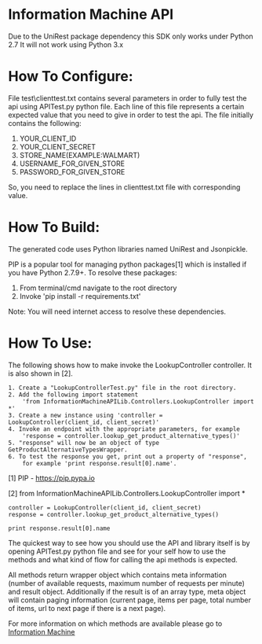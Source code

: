 Information Machine API
=================
Due to the UniRest package dependency this SDK only works under Python 2.7
It will not work using Python 3.x

How To Configure:
=================
File test\clienttest.txt contains several parameters in order to fully test the api using APITest.py python file.
Each line of this file represents a certain expected value that you need to give in order to test the api.
The file initially contains the following:

1. YOUR_CLIENT_ID
2. YOUR_CLIENT_SECRET
3. STORE_NAME(EXAMPLE:WALMART)
4. USERNAME_FOR_GIVEN_STORE
5. PASSWORD_FOR_GIVEN_STORE

So, you need to replace the lines in clienttest.txt file with corresponding value.

How To Build:
=============
The generated code uses Python libraries named UniRest and Jsonpickle.

PIP is a popular tool for managing python packages[1] which is installed if you have Python 2.7.9+.
To resolve these packages:
1) From terminal/cmd navigate to the root directory
2) Invoke 'pip install -r requirements.txt'

Note: You will need internet access to resolve these dependencies.

How To Use:
===========
The following shows how to make invoke the LookupController controller.
It is also shown in [2].

    1. Create a "LookupControllerTest.py" file in the root directory.
    2. Add the following import statement
        'from InformationMachineAPILib.Controllers.LookupController import *'
    3. Create a new instance using 'controller = LookupController(client_id, client_secret)'
    4. Invoke an endpoint with the appropriate parameters, for example
        'response = controller.lookup_get_product_alternative_types()'
    5. "response" will now be an object of type GetProductAlternativeTypesWrapper.
    6. To test the response you get, print out a property of "response",
        for example 'print response.result[0].name'.

[1] PIP - https://pip.pypa.io

[2] from InformationMachineAPILib.Controllers.LookupController import *

	controller = LookupController(client_id, client_secret)
    response = controller.lookup_get_product_alternative_types()

    print response.result[0].name

The quickest way to see how you should use the API and library itself is by opening APITest.py python file and see for your self how to use the methods and what kind of flow for calling the api methods is expected.

All methods return wrapper object which contains meta information (number of available requests, maximum number of requests per minute) and result object. Additionally if the result is of an array type, meta object will contain paging information (current page, items per page, total number of items, url to next page if there is a next page).

For more information on which methods are available please go to [Information Machine](http://iamdata.co/swagger/ui/index)
